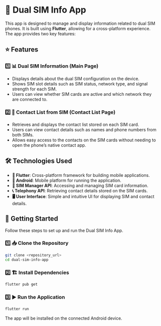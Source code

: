 # 📱 Dual SIM Info App

This app is designed to manage and display information related to dual SIM phones. It is built using **Flutter**, allowing for a cross-platform experience. The app provides two key features:

## ⭐ Features

### 1️⃣ 📊 Dual SIM Information (Main Page)
- Displays details about the dual SIM configuration on the device.
- Shows SIM slot details such as SIM status, network type, and signal strength for each SIM.
- Users can view whether SIM cards are active and which network they are connected to.

### 2️⃣ 📇 Contact List from SIM (Contact List Page)
- Retrieves and displays the contact list stored on each SIM card.
- Users can view contact details such as names and phone numbers from both SIMs.
- Allows easy access to the contacts on the SIM cards without needing to open the phone’s native contact app.

## 🛠 Technologies Used
- **🦋 Flutter**: Cross-platform framework for building mobile applications.
- **📱 Android**: Mobile platform for running the application.
- **📂 SIM Manager API**: Accessing and managing SIM card information.
- **📞 Telephony API**: Retrieving contact details stored on the SIM cards.
- **🖥 User Interface**: Simple and intuitive UI for displaying SIM and contact details.

## 🚀 Getting Started

Follow these steps to set up and run the Dual SIM Info App.

### 1️⃣ 📥 Clone the Repository
```sh
git clone <repository_url>
cd dual-sim-info-app
```

### 2️⃣ 🏗 Install Dependencies
```sh
flutter pub get
```

### 3️⃣ ▶ Run the Application
```sh
flutter run
```
The app will be installed on the connected Android device.
